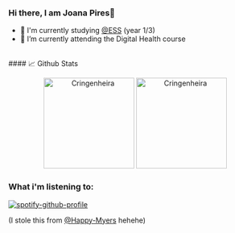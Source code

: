 ### Hi there, I am Joana Pires👋 ###
- 🔭 I'm currently studying [@ESS]("https://www.ess.ipp.pt/") (year 1/3) <br>
- 🌱 I’m currently attending the Digital Health course <br>
<br>
<!---
### :wrench: Languages and tools

<p>
  <img src="https://img.shields.io/badge/OS-Linux-informational?style=flat&logo=Linux&logoColor=white&color=2bbc8a">
  <img src="https://img.shields.io/badge/Shell-Bash-informational?style=flat&logo=GNU-Bash&logoColor=white&color=2bbc8a">
  
  <img src="https://img.shields.io/badge/Tools-Git-informational?style=flat&logo=Git&logoColor=white&color=2bbc8a">
  
  <img src="https://img.shields.io/badge/Editor-Visual%20Studio%20Code-informational?style=flat&logo=visual-studio-code&logoColor=white&color=2bbc8a">
  
  <img src="https://img.shields.io/badge/Code-C-informational?style=flat&logo=C&logoColor=white&color=2bbc8a">
  <img src="https://img.shields.io/badge/Code-Java-informational?style=flat&logo=Java&logoColor=white&color=2bbc8a">
  <img src="https://img.shields.io/badge/Code-C++-informational?style=flat&logo=c%2B%2B&logoColor=white&color=2bbc8a">
</p>
--->
#### 📈 Github Stats
<br>
<p align = "center">
  <img height="180em" src="https://github-readme-stats.vercel.app/api?username=Cringenheira&show_icons=true&theme=dark&include_all_commits=true&count_private=true" alt="Cringenheira">
  <img height="180em" src="https://github-readme-stats.vercel.app/api/top-langs/?username=Cringenheira&hide=makefile,cmake,tex&layout=compact&theme=dark&include_all_commits=true&count_private=true&show_icons=true" alt="Cringenheira"> 
</p>


### What i'm listening to: ###

[![spotify-github-profile](https://spotify-github-profile.vercel.app/api/view?uid=217b3qrzei2wnl5pyl74nrffa&cover_image=true&theme=novatorem&show_offline=false&background_color=0f0000&interchange=false&bar_color=57c738&bar_color_cover=true)](https://spotify-github-profile.vercel.app/api/view?uid=217b3qrzei2wnl5pyl74nrffa&redirect=true)

(I stole this from [@Happy-Myers](https://github.com/Happy-Myers) hehehe)
